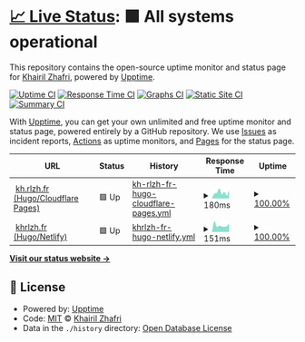 # [📈 Live Status](https://status.khairilzhafri.com): <!--live status--> **🟩 All systems operational**

This repository contains the open-source uptime monitor and status page for [Khairil Zhafri](https://khrlzh.fr), powered by [Upptime](https://github.com/upptime/upptime).

[![Uptime CI](https://github.com/khrlzhfr/upptime/workflows/Uptime%20CI/badge.svg)](https://github.com/khrlzhfr/upptime/actions?query=workflow%3A%22Uptime+CI%22)
[![Response Time CI](https://github.com/khrlzhfr/upptime/workflows/Response%20Time%20CI/badge.svg)](https://github.com/khrlzhfr/upptime/actions?query=workflow%3A%22Response+Time+CI%22)
[![Graphs CI](https://github.com/khrlzhfr/upptime/workflows/Graphs%20CI/badge.svg)](https://github.com/khrlzhfr/upptime/actions?query=workflow%3A%22Graphs+CI%22)
[![Static Site CI](https://github.com/khrlzhfr/upptime/workflows/Static%20Site%20CI/badge.svg)](https://github.com/khrlzhfr/upptime/actions?query=workflow%3A%22Static+Site+CI%22)
[![Summary CI](https://github.com/khrlzhfr/upptime/workflows/Summary%20CI/badge.svg)](https://github.com/khrlzhfr/upptime/actions?query=workflow%3A%22Summary+CI%22)

With [Upptime](https://upptime.js.org), you can get your own unlimited and free uptime monitor and status page, powered entirely by a GitHub repository. We use [Issues](https://github.com/khrlzhfr/upptime/issues) as incident reports, [Actions](https://github.com/khrlzhfr/upptime/actions) as uptime monitors, and [Pages](https://status.khairilzhafri.com) for the status page.

<!--start: status pages-->
<!-- This summary is generated by Upptime (https://github.com/upptime/upptime) -->
<!-- Do not edit this manually, your changes will be overwritten -->
<!-- prettier-ignore -->
| URL | Status | History | Response Time | Uptime |
| --- | ------ | ------- | ------------- | ------ |
| <img alt="" src="https://icons.duckduckgo.com/ip3/kh.rlzh.fr.ico" height="13"> [kh.rlzh.fr (Hugo/Cloudflare Pages)](https://kh.rlzh.fr/?ref=upptime) | 🟩 Up | [kh-rlzh-fr-hugo-cloudflare-pages.yml](https://github.com/khrlzhfr/upptime/commits/HEAD/history/kh-rlzh-fr-hugo-cloudflare-pages.yml) | <details><summary><img alt="Response time graph" src="./graphs/kh-rlzh-fr-hugo-cloudflare-pages/response-time-week.png" height="20"> 180ms</summary><br><a href="https://status.khairilzhafri.com/history/kh-rlzh-fr-hugo-cloudflare-pages"><img alt="Response time 176" src="https://img.shields.io/endpoint?url=https%3A%2F%2Fraw.githubusercontent.com%2Fkhrlzhfr%2Fupptime%2FHEAD%2Fapi%2Fkh-rlzh-fr-hugo-cloudflare-pages%2Fresponse-time.json"></a><br><a href="https://status.khairilzhafri.com/history/kh-rlzh-fr-hugo-cloudflare-pages"><img alt="24-hour response time 157" src="https://img.shields.io/endpoint?url=https%3A%2F%2Fraw.githubusercontent.com%2Fkhrlzhfr%2Fupptime%2FHEAD%2Fapi%2Fkh-rlzh-fr-hugo-cloudflare-pages%2Fresponse-time-day.json"></a><br><a href="https://status.khairilzhafri.com/history/kh-rlzh-fr-hugo-cloudflare-pages"><img alt="7-day response time 180" src="https://img.shields.io/endpoint?url=https%3A%2F%2Fraw.githubusercontent.com%2Fkhrlzhfr%2Fupptime%2FHEAD%2Fapi%2Fkh-rlzh-fr-hugo-cloudflare-pages%2Fresponse-time-week.json"></a><br><a href="https://status.khairilzhafri.com/history/kh-rlzh-fr-hugo-cloudflare-pages"><img alt="30-day response time 184" src="https://img.shields.io/endpoint?url=https%3A%2F%2Fraw.githubusercontent.com%2Fkhrlzhfr%2Fupptime%2FHEAD%2Fapi%2Fkh-rlzh-fr-hugo-cloudflare-pages%2Fresponse-time-month.json"></a><br><a href="https://status.khairilzhafri.com/history/kh-rlzh-fr-hugo-cloudflare-pages"><img alt="1-year response time 176" src="https://img.shields.io/endpoint?url=https%3A%2F%2Fraw.githubusercontent.com%2Fkhrlzhfr%2Fupptime%2FHEAD%2Fapi%2Fkh-rlzh-fr-hugo-cloudflare-pages%2Fresponse-time-year.json"></a></details> | <details><summary><a href="https://status.khairilzhafri.com/history/kh-rlzh-fr-hugo-cloudflare-pages">100.00%</a></summary><a href="https://status.khairilzhafri.com/history/kh-rlzh-fr-hugo-cloudflare-pages"><img alt="All-time uptime 99.97%" src="https://img.shields.io/endpoint?url=https%3A%2F%2Fraw.githubusercontent.com%2Fkhrlzhfr%2Fupptime%2FHEAD%2Fapi%2Fkh-rlzh-fr-hugo-cloudflare-pages%2Fuptime.json"></a><br><a href="https://status.khairilzhafri.com/history/kh-rlzh-fr-hugo-cloudflare-pages"><img alt="24-hour uptime 100.00%" src="https://img.shields.io/endpoint?url=https%3A%2F%2Fraw.githubusercontent.com%2Fkhrlzhfr%2Fupptime%2FHEAD%2Fapi%2Fkh-rlzh-fr-hugo-cloudflare-pages%2Fuptime-day.json"></a><br><a href="https://status.khairilzhafri.com/history/kh-rlzh-fr-hugo-cloudflare-pages"><img alt="7-day uptime 100.00%" src="https://img.shields.io/endpoint?url=https%3A%2F%2Fraw.githubusercontent.com%2Fkhrlzhfr%2Fupptime%2FHEAD%2Fapi%2Fkh-rlzh-fr-hugo-cloudflare-pages%2Fuptime-week.json"></a><br><a href="https://status.khairilzhafri.com/history/kh-rlzh-fr-hugo-cloudflare-pages"><img alt="30-day uptime 99.94%" src="https://img.shields.io/endpoint?url=https%3A%2F%2Fraw.githubusercontent.com%2Fkhrlzhfr%2Fupptime%2FHEAD%2Fapi%2Fkh-rlzh-fr-hugo-cloudflare-pages%2Fuptime-month.json"></a><br><a href="https://status.khairilzhafri.com/history/kh-rlzh-fr-hugo-cloudflare-pages"><img alt="1-year uptime 99.97%" src="https://img.shields.io/endpoint?url=https%3A%2F%2Fraw.githubusercontent.com%2Fkhrlzhfr%2Fupptime%2FHEAD%2Fapi%2Fkh-rlzh-fr-hugo-cloudflare-pages%2Fuptime-year.json"></a></details>
| <img alt="" src="https://icons.duckduckgo.com/ip3/khrlzh.fr.ico" height="13"> [khrlzh.fr (Hugo/Netlify)](https://khrlzh.fr/?ref=upptime) | 🟩 Up | [khrlzh-fr-hugo-netlify.yml](https://github.com/khrlzhfr/upptime/commits/HEAD/history/khrlzh-fr-hugo-netlify.yml) | <details><summary><img alt="Response time graph" src="./graphs/khrlzh-fr-hugo-netlify/response-time-week.png" height="20"> 151ms</summary><br><a href="https://status.khairilzhafri.com/history/khrlzh-fr-hugo-netlify"><img alt="Response time 165" src="https://img.shields.io/endpoint?url=https%3A%2F%2Fraw.githubusercontent.com%2Fkhrlzhfr%2Fupptime%2FHEAD%2Fapi%2Fkhrlzh-fr-hugo-netlify%2Fresponse-time.json"></a><br><a href="https://status.khairilzhafri.com/history/khrlzh-fr-hugo-netlify"><img alt="24-hour response time 152" src="https://img.shields.io/endpoint?url=https%3A%2F%2Fraw.githubusercontent.com%2Fkhrlzhfr%2Fupptime%2FHEAD%2Fapi%2Fkhrlzh-fr-hugo-netlify%2Fresponse-time-day.json"></a><br><a href="https://status.khairilzhafri.com/history/khrlzh-fr-hugo-netlify"><img alt="7-day response time 151" src="https://img.shields.io/endpoint?url=https%3A%2F%2Fraw.githubusercontent.com%2Fkhrlzhfr%2Fupptime%2FHEAD%2Fapi%2Fkhrlzh-fr-hugo-netlify%2Fresponse-time-week.json"></a><br><a href="https://status.khairilzhafri.com/history/khrlzh-fr-hugo-netlify"><img alt="30-day response time 199" src="https://img.shields.io/endpoint?url=https%3A%2F%2Fraw.githubusercontent.com%2Fkhrlzhfr%2Fupptime%2FHEAD%2Fapi%2Fkhrlzh-fr-hugo-netlify%2Fresponse-time-month.json"></a><br><a href="https://status.khairilzhafri.com/history/khrlzh-fr-hugo-netlify"><img alt="1-year response time 165" src="https://img.shields.io/endpoint?url=https%3A%2F%2Fraw.githubusercontent.com%2Fkhrlzhfr%2Fupptime%2FHEAD%2Fapi%2Fkhrlzh-fr-hugo-netlify%2Fresponse-time-year.json"></a></details> | <details><summary><a href="https://status.khairilzhafri.com/history/khrlzh-fr-hugo-netlify">100.00%</a></summary><a href="https://status.khairilzhafri.com/history/khrlzh-fr-hugo-netlify"><img alt="All-time uptime 100.00%" src="https://img.shields.io/endpoint?url=https%3A%2F%2Fraw.githubusercontent.com%2Fkhrlzhfr%2Fupptime%2FHEAD%2Fapi%2Fkhrlzh-fr-hugo-netlify%2Fuptime.json"></a><br><a href="https://status.khairilzhafri.com/history/khrlzh-fr-hugo-netlify"><img alt="24-hour uptime 100.00%" src="https://img.shields.io/endpoint?url=https%3A%2F%2Fraw.githubusercontent.com%2Fkhrlzhfr%2Fupptime%2FHEAD%2Fapi%2Fkhrlzh-fr-hugo-netlify%2Fuptime-day.json"></a><br><a href="https://status.khairilzhafri.com/history/khrlzh-fr-hugo-netlify"><img alt="7-day uptime 100.00%" src="https://img.shields.io/endpoint?url=https%3A%2F%2Fraw.githubusercontent.com%2Fkhrlzhfr%2Fupptime%2FHEAD%2Fapi%2Fkhrlzh-fr-hugo-netlify%2Fuptime-week.json"></a><br><a href="https://status.khairilzhafri.com/history/khrlzh-fr-hugo-netlify"><img alt="30-day uptime 100.00%" src="https://img.shields.io/endpoint?url=https%3A%2F%2Fraw.githubusercontent.com%2Fkhrlzhfr%2Fupptime%2FHEAD%2Fapi%2Fkhrlzh-fr-hugo-netlify%2Fuptime-month.json"></a><br><a href="https://status.khairilzhafri.com/history/khrlzh-fr-hugo-netlify"><img alt="1-year uptime 100.00%" src="https://img.shields.io/endpoint?url=https%3A%2F%2Fraw.githubusercontent.com%2Fkhrlzhfr%2Fupptime%2FHEAD%2Fapi%2Fkhrlzh-fr-hugo-netlify%2Fuptime-year.json"></a></details>

<!--end: status pages-->

[**Visit our status website →**](https://status.khairilzhafri.com)

## 📄 License

- Powered by: [Upptime](https://github.com/upptime/upptime)
- Code: [MIT](./LICENSE) © [Khairil Zhafri](https://khrlzh.fr)
- Data in the `./history` directory: [Open Database License](https://opendatacommons.org/licenses/odbl/1-0/)
